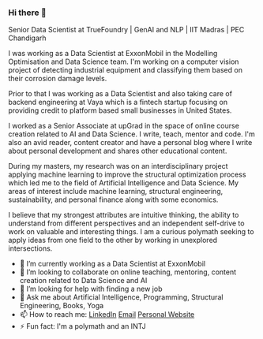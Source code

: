 ### Hi there 👋

Senior Data Scientist at TrueFoundry | GenAI and NLP | IIT Madras | PEC Chandigarh

I was working as a Data Scientist at ExxonMobil in the Modelling Optimisation and Data Science team. I'm working on a computer vision project of detecting industrial equipment and classifying them based on their corrosion damage levels. 

Prior to that I was working as a Data Scientist and also taking care of backend engineering at Vaya which is a fintech startup focusing on providing credit to platform based small businesses in United States. 

I worked as a Senior Associate at upGrad in the space of online course creation related to AI and Data Science. I write, teach, mentor and code. I'm also an avid reader, content creator and have a personal blog where I write about personal development and shares other educational content.

During my masters, my research was on an interdisciplinary project applying machine learning to improve the structural optimization process which led me to the field of Artificial Intelligence and Data Science. My areas of interest include machine learning, structural engineering, sustainability, and personal finance along with some economics.

I believe that my strongest attributes are intuitive thinking, the ability to understand from different perspectives and an independent self-drive to work on valuable and interesting things. I am a curious polymath seeking to apply ideas from one field to the other by working in unexplored intersections.

- 🔭 I’m currently working as a Data Scientist at ExxonMobil
- 👯 I’m looking to collaborate on online teaching, mentoring, content creation related to Data Science and AI
- 🤔 I’m looking for help with finding a new job
- 💬 Ask me about Artificial Intelligence, Programming, Structural Engineering, Books, Yoga
- 📫 How to reach me: 
    [LinkedIn](https://www.linkedin.com/in/kashishkumar)
    [Email](https://www.google.com)
    [Personal Website](https://www.kashishkumar.com)
- ⚡ Fun fact: I'm a polymath and an INTJ

<!--
**kashishkumar/kashishkumar** is a ✨ _special_ ✨ repository because its `README.md` (this file) appears on your GitHub profile
